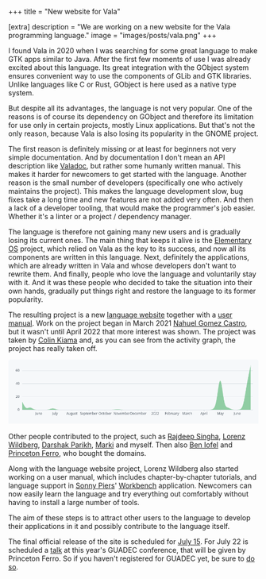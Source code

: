 +++
title = "New website for Vala"

[extra]
description = "We are working on a new website for the Vala programming language."
image = "images/posts/vala.png"
+++

I found Vala in 2020 when I was searching for some great language to make GTK apps similar to Java. After the first few moments of use I was already excited about this language. Its great integration with the GObject system ensures convenient way to use the components of GLib and GTK libraries. Unlike languages like C or Rust, GObject is here used as a native type system.

But despite all its advantages, the language is not very popular. One of the reasons is of course its dependency on GObject and therefore its limitation for use only in certain projects, mostly Linux applications. But that's not the only reason, because Vala is also losing its popularity in the GNOME project.

The first reason is definitely missing or at least for beginners not very simple documentation. And by documentation I don't mean an API description like [Valadoc](https://valadoc.org/), but rather some humanly written manual. This makes it harder for newcomers to get started with the language. Another reason is the small number of developers (specifically one who actively maintains the project). This makes the language development slow, bug fixes take a long time and new features are not added very often. And then a lack of a developer tooling, that would make the programmer's job easier. Whether it's a linter or a project / dependency manager.

The language is therefore not gaining many new users and is gradually losing its current ones. The main thing that keeps it alive is the [Elementary OS](https://elementary.io/) project, which relied on Vala as the key to its success, and now all its components are written in this language. Next, definitely the applications, which are already written in Vala and whose developers don't want to rewrite them. And finally, people who love the language and voluntarily stay with it. And it was these people who decided to take the situation into their own hands, gradually put things right and restore the language to its former popularity.

The resulting project is a new [language website](https://vala.dev/) together with a [user manual](https://lwildberg.pages.gitlab.gnome.org/vala-tutorial/). Work on the project began in March 2021 [Nahuel Gomez Castro](https://github.com/nahuelwexd), but it wasn't until April 2022 that more interest was shown. The project was taken by [Colin Kiama](https://github.com/colinkiama) and, as you can see from the activity graph, the project has really taken off.

![the project activity](/images/posts/new-vala-website/activity.png)

Other people contributed to the project, such as [Rajdeep Singha](https://github.com/Suzie97), [Lorenz Wildberg](https://github.com/lw64), [Darshak Parikh](https://github.com/dar5hak), [Marki](https://github.com/Marki2019) and myself. Then also [Ben Iofel](https://github.com/benwaffle) and [Princeton Ferro](https://github.com/Prince781), who bought the domains.

Along with the language website project, Lorenz Wildberg also started working on a user manual, which includes chapter-by-chapter tutorials, and language support in [Sonny Piers](https://github.com/sonnyp)' [Workbench](https://flathub.org/apps/details/re.sonny.Workbench) application. Newcomers can now easily learn the language and try everything out comfortably without having to install a large number of tools.

The aim of these steps is to attract other users to the language to develop their applications in it and possibly contribute to the language itself.

The final official release of the site is scheduled for [July 15](https://gitlab.gnome.org/GNOME/vala/-/commit/68986811db7b23c1c3b652cbee34fd45c62c2c6e). For July 22 is scheduled a [talk](https://events.gnome.org/event/77/contributions/298/) at this year's GUADEC conference, that will be given by Princeton Ferro. So if you haven't registered for GUADEC yet, be sure to [do so](https://events.gnome.org/event/77/registrations/44/).
